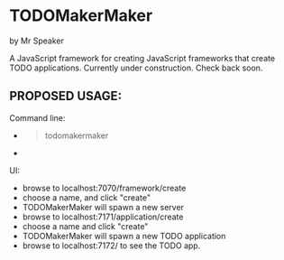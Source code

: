 # TODOMakerMaker
by Mr Speaker

A JavaScript framework for creating JavaScript frameworks that create TODO applications.
Currently under construction. Check back soon.

## PROPOSED USAGE:

Command line:

*  > todomakermaker <framework name>
*  > <framework name> <TODO application name>

UI:

* browse to localhost:7070/framework/create
* choose a name, and click "create"
* TODOMakerMaker will spawn a new server
* browse to localhost:7171/application/create
* choose a name and click "create"
* TODOMakerMaker will spawn a new TODO application
* browse to localhost:7172/ to see the TODO app.

